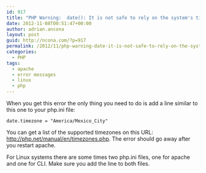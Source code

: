 ```yaml
---
id: 917
title: "PHP Warning:  date(): It is not safe to rely on the system's timezone settings"
date: 2012-11-08T00:51:47+00:00
author: adrian.ancona
layout: post
guid: http://ncona.com/?p=917
permalink: /2012/11/php-warning-date-it-is-not-safe-to-rely-on-the-systems-timezone-settings/
categories:
  - PHP
tags:
  - apache
  - error messages
  - linux
  - php
---
```

When you get this error the only thing you need to do is add a line similar to this one to your php.ini file:

```
date.timezone = "America/Mexico_City"
```

You can get a list of the supported timezones on this URL: <http://php.net/manual/en/timezones.php>. The error should go away after you restart apache.

For Linux systems there are some times two php.ini files, one for apache and one for CLI. Make sure you add the line to both files.
